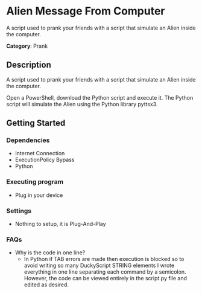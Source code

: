 # Alien Message From Computer

A script used to prank your friends with a script that simulate an Alien inside the computer.

**Category**: Prank

## Description

A script used to prank your friends with a script that simulate an Alien inside the computer.

Open a PowerShell, download the Python script and execute it. The Python script will simulate the Alien using the Python library pyttsx3.

## Getting Started

### Dependencies

* Internet Connection
* ExecutionPolicy Bypass
* Python

### Executing program

* Plug in your device

### Settings

* Nothing to setup, it is Plug-And-Play

### FAQs

- Why is the code in one line?
  - In Python if TAB errors are made then execution is blocked so to avoid writing so many DuckyScript STRING elements I wrote everything in one line separating each command by a semicolon. However, the code can be viewed entirely in the script.py file and edited as desired.